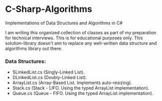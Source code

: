 # C-Sharp-Algorithms
Implementations of Data Structures and Algorithms in C#

I am writing this organized collection of classes as part of my preparation for technical interviews. This is for educational purposes only. This solution-library doesn't aim to replace any well-written data structure and algorithms library out there.

### Data Structures:
* SLinkedList.cs (Singly-Linked List).
* DLinkedList.cs (Doubly-Linked List).
* ArrayList.cs (Array-Based List. Implements auto-resizing).
* Stack.cs (Stack - LIFO. Using the typed ArrayList implementation).
* Queue.cs (Queue - FIFO. Using the typed ArrayList implementation).

